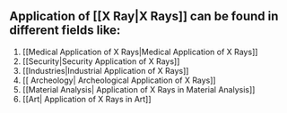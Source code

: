 ## Application of [[X Ray|X Rays]] can be found in different fields like:
1. [[Medical Application of X Rays|Medical Application of X Rays]]
2. [[Security|Security Application of X Rays]]
3. [[Industries|Industrial Application of X Rays]]
4. [[ Archeology| Archeological Application of X Rays]]
5. [[Material Analysis| Application of X Rays in Material Analysis]]
6. [[Art| Application of X Rays in Art]]